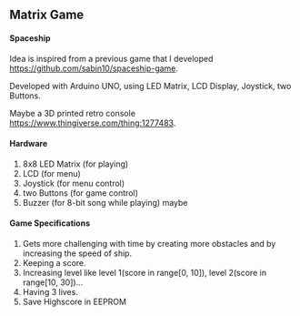 ## Matrix Game
#### Spaceship
Idea is inspired from a previous game that I developed https://github.com/sabin10/spaceship-game.

Developed with Arduino UNO, using LED Matrix, LCD Display, Joystick, two Buttons.

Maybe a 3D printed retro console https://www.thingiverse.com/thing:1277483.

#### Hardware
1. 8x8 LED Matrix (for playing)
2. LCD (for menu)
3. Joystick (for menu control)
4. two Buttons (for game control)
5. Buzzer (for 8-bit song while playing) maybe

#### Game Specifications
1. Gets more challenging with time by creating more obstacles and by increasing the speed of ship.
2. Keeping a score.
3. Increasing level like level 1(score in range[0, 10]), level 2(score in range[10, 30])...
4. Having 3 lives.
5. Save Highscore in EEPROM
